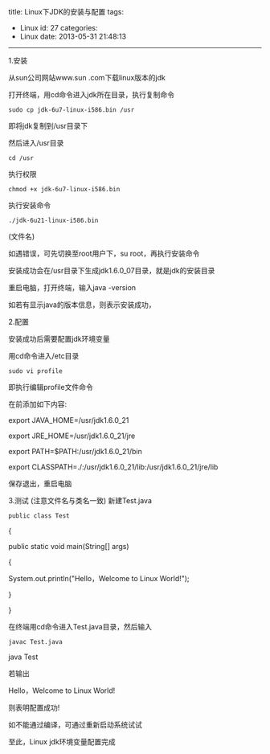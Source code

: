 title: Linux下JDK的安装与配置
tags:
  - Linux
id: 27
categories:
  - Linux
date: 2013-05-31 21:48:13
---

1.安装

从sun公司网站www.sun .com下载linux版本的jdk

打开终端，用cd命令进入jdk所在目录，执行复制命令

`sudo cp jdk-6u7-linux-i586.bin /usr`

即将jdk复制到/usr目录下

<!--more-->

然后进入/usr目录

`cd /usr`

执行权限

`chmod +x jdk-6u7-linux-i586.bin`

执行安装命令

`./jdk-6u21-linux-i586.bin`

(文件名)

如遇错误，可先切换至root用户下，su root，再执行安装命令

安装成功会在/usr目录下生成jdk1.6.0_07目录，就是jdk的安装目录

重启电脑，打开终端，输入java -version

如若有显示java的版本信息，则表示安装成功，

2.配置

安装成功后需要配置jdk环境变量

用cd命令进入/etc目录

`sudo vi profile`

即执行编辑profile文件命令

在前添加如下内容:

export JAVA_HOME=/usr/jdk1.6.0_21

export JRE_HOME=/usr/jdk1.6.0_21/jre

export PATH=$PATH:/usr/jdk1.6.0_21/bin

export CLASSPATH=./:/usr/jdk1.6.0_21/lib:/usr/jdk1.6.0_21/jre/lib

保存退出，重启电脑

3.测试
(注意文件名与类名一致)
新建Test.java

`public class Test`

{

public static void main(String[] args)

{

System.out.println("Hello，Welcome to Linux World!");

}

}

在终端用cd命令进入Test.java目录，然后输入

`javac Test.java`

java Test

若输出

Hello，Welcome to Linux World!

则表明配置成功!

如不能通过编译，可通过重新启动系统试试

至此，Linux jdk环境变量配置完成